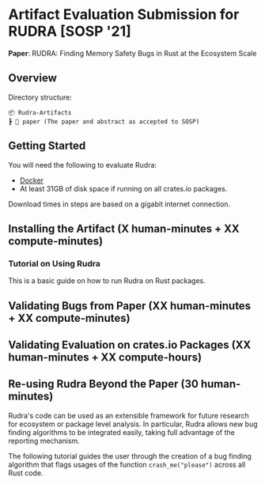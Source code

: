 # Artifact Evaluation Submission for RUDRA [SOSP '21]

**Paper**: RUDRA: Finding Memory Safety Bugs in Rust at the Ecosystem Scale

## Overview

Directory structure:

```
📦 Rudra-Artifacts
┣ 📄 paper (The paper and abstract as accepted to SOSP)
```

## Getting Started

You will need the following to evaluate Rudra:

* [Docker](https://www.docker.com/)
* At least 31GB of disk space if running on all crates.io packages.

Download times in steps are based on a gigabit internet connection.


## Installing the Artifact (X human-minutes + XX compute-minutes)

### Tutorial on Using Rudra

This is a basic guide on how to run Rudra on Rust packages.


## Validating Bugs from Paper (XX human-minutes + XX compute-minutes)


## Validating Evaluation on crates.io Packages (XX human-minutes + XX compute-hours)


## Re-using Rudra Beyond the Paper (30 human-minutes)

Rudra's code can be used as an extensible framework for future research for
ecosystem or package level analysis. In particular, Rudra allows new bug finding
algorithms to be integrated easily, taking full advantage of the reporting
mechanism.

The following tutorial guides the user through the creation of a bug finding
algorithm that flags usages of the function `crash_me("please")` across all
Rust code.
